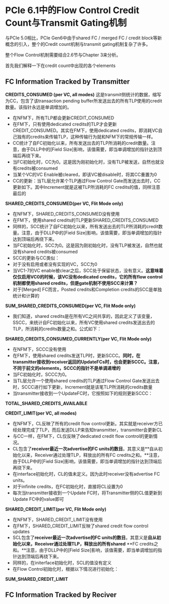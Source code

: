 # PCIe 6.1中的Flow Control Credit Count与Transmit Gating机制
与PCIe 5.0相比，PCIe Gen6中由于shared FC / merged FC / credit block等新概念的引入，整个的Credit count机制与transmit gating机制复杂了许多。

整个Flow Control机制需要结合2.6节与Chapter 3来分析。

首先我们解释一下在credit count中出现的各个elements

## FC Information Tracked by Transmitter
**CREDITS_CONSUMED (per VC, all modes)**
这是transmit侧统计的数据，缩写为CC，包含了该transaction pending buffer所发送出去的所有TLP使用的credit数量。该指针永远是单调增加的。
- 在NFM下，所有TLP都会更新CREDIT_CONSUMED
- 在FM下，只有使用dedicated credits的TLP才会更新CREDIT_CONSUMED。其实在FM下，使用dedicated credits，即消耗VC自己独有的credits来传输TLP，这种传输行为就和NFM下的常规传输一样。
- CC统计了自FC初始化以来，所有发送出去的TLP所消耗的credit数量。注意，由于DLLP中的[Field Size]影响，该值需要，即当单调增加的指针达到顶端后再绕下来。
- 当FC初始化时，CC为0。这是因为刚初始化时，没有TLP被发送，自然也就没有credits被consumed
- 当某个VC的VC Enable被cleared，即该VC被disable时，将其CC重置为0
- CC的更新：当TL层允许某个TLP通过Flow Control Gate而发送出去时，CC更新如下。其中Increment就是这被TLP所消耗的FC credits的值，同样注意最后的

**SHARED_CREDITS_CONSUMED(per VC, Flit Mode only)**
- 在NFM下，SHARED_CREDITS_CONSUMED没有使用
- 在FM下，使用shared credits的TLP更新SHARED_CREDITS_CONSUMED
- 同样的，SCC统计了自FC初始化以来，所有发送出去的TLP所消耗的credit数量。注意，由于DLLP中的[Field Size]影响，该值需要，即当单调增加的指针达到顶端后再绕下来。
- 当FC初始化时，SCC为0。这是因为刚初始化时，没有TLP被发送，自然也就没有shared credits被consumed
- SCC的更新与CC类似：
- 对于没有启用或者没有实现的VC，SCC为0
- 当VC1-7的VC enable被clear之后，SCC处于保留状态，没有意义。**这意味着仅仅启用VC0的时候，该VC没有dedicated credits，它的所有flow control机制都使用shared credits，但是gate机制不使用SCC来计算？**
- 对于[Merged] FC而言，Posted credits和Completion credits的SCC是单独统计和计算的

**SUM_SHARED_CREDITS_CONSUMED(per VC, Flit Mode only)**
- 我们知道，shared credits是在所有VC之间共享的，因此定义了该变量，SSCC，来统计自FC初始化以来，所有VC使用shared credits发送出去的TLP，所消耗的credits数量之和。公式如下：

**SHARED_CREDITS_CONSUMED_CURRENTLY(per VC, Flit Mode only)**
- 在NFM下，SCCC没有使用
- 在FM下，使用shared credits发送TLP时，更新SCCC。**同时，在transmitter接收到receiver返回的UpdateFCs时，也会更新SCCC。注意，不同于前文的elements，SCCC的指针不是单调递增的**
- 当FC初始化时，SCCC为0。
- 当TL层允许一个使用shared credits的TLP通过Flow Control Gate发送出去时，SCCC进行如下更新，Increment就是该笔TLP所消耗的credits数量
- 当transmitter接收到一个UpdateFC时，它按照如下的规则更新SCCC：

**TOTAL_SHARED_CREDITS_AVAILABLE**

**CREDIT_LIMIT(per VC, all modes)**
- 在NFM下，CL反映了所有的credit flow control更新。其实就是receiver方已经处理完成了TLP，而后发送DLLP来告知transmitter，transmitter会更新CL
- 与CC一样，在FM下，CL仅反映了dedicated credit flow control的更新情况。
- CL包含了**receiver最近一次advertise的FC units的数目**。其意义是**自从初始化以来，Receiver通过处理TLP，释放出的所有FC credits之和。**注意，由于DLLP中的[Field Size]影响，该值需要，即当单调增加的指针达到顶端后再绕下来。
- 在interface初始化时，CL的值未定义。因为此时receiver没有advertise FC units。
- 对于infinite credits，在FC初始化时，直接将CL设置为0
- 每次当transmitter接收到一个Update FC时，将Transmitter侧的CL值更新到Update FC中的value即可

**SHARED_CREDIT_LIMIT(per VC, Flit Mode only)**
- 在NFM下，SHARED_CREDIT_LIMIT没有使用
- 在FM下，SHARED_CREDIT_LIMIT反映了shared credit flow control updates
- SCL包含了**receiver最近一次advertise的FC units的数目**。其意义是**自从初始化以来，Receiver通过处理TLP，释放出的所有shared** **FC credits之和。**注意，由于DLLP中的[Field Size]影响，该值需要，即当单调增加的指针达到顶端后再绕下来。
- 同样的，在initerface初始化时，SCL的值没有定义
- 在Flow Control初始化时，根据以下情况进行初始化：

**SUM_SHARED_CREDIT_LIMIT**
## FC Information Tracked by Reciver